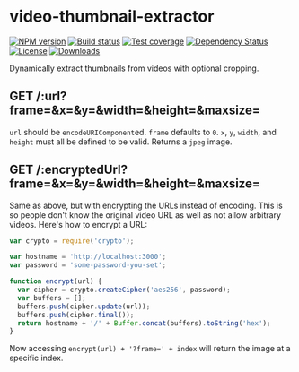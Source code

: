
# video-thumbnail-extractor

[![NPM version][npm-image]][npm-url]
[![Build status][travis-image]][travis-url]
[![Test coverage][coveralls-image]][coveralls-url]
[![Dependency Status][david-image]][david-url]
[![License][license-image]][license-url]
[![Downloads][downloads-image]][downloads-url]

Dynamically extract thumbnails from videos with optional cropping.

## GET /:url?frame=&x=&y=&width=&height=&maxsize=

`url` should be `encodeURIComponent`ed.
`frame` defaults to `0`.
`x`, `y`, `width`, and `height` must all be defined to be valid.
Returns a `jpeg` image.

## GET /:encryptedUrl?frame=&x=&y=&width=&height=&maxsize=

Same as above, but with encrypting the URLs instead of encoding.
This is so people don't know the original video URL as well as not allow arbitrary videos.
Here's how to encrypt a URL:

```js
var crypto = require('crypto');

var hostname = 'http://localhost:3000';
var password = 'some-password-you-set';

function encrypt(url) {
  var cipher = crypto.createCipher('aes256', password);
  var buffers = [];
  buffers.push(cipher.update(url));
  buffers.push(cipher.final());
  return hostname + '/' + Buffer.concat(buffers).toString('hex');
}
```

Now accessing `encrypt(url) + '?frame=' + index` will return the image at a specific index.

[gitter-image]: https://badges.gitter.im/mgmtio/video-thumbnail-extractor.png
[gitter-url]: https://gitter.im/mgmtio/video-thumbnail-extractor
[npm-image]: https://img.shields.io/npm/v/video-thumbnail-extractor.svg?style=flat-square
[npm-url]: https://npmjs.org/package/video-thumbnail-extractor
[github-tag]: http://img.shields.io/github/tag/mgmtio/video-thumbnail-extractor.svg?style=flat-square
[github-url]: https://github.com/mgmtio/video-thumbnail-extractor/tags
[travis-image]: https://img.shields.io/travis/mgmtio/video-thumbnail-extractor.svg?style=flat-square
[travis-url]: https://travis-ci.org/mgmtio/video-thumbnail-extractor
[coveralls-image]: https://img.shields.io/coveralls/mgmtio/video-thumbnail-extractor.svg?style=flat-square
[coveralls-url]: https://coveralls.io/r/mgmtio/video-thumbnail-extractor
[david-image]: http://img.shields.io/david/mgmtio/video-thumbnail-extractor.svg?style=flat-square
[david-url]: https://david-dm.org/mgmtio/video-thumbnail-extractor
[license-image]: http://img.shields.io/npm/l/video-thumbnail-extractor.svg?style=flat-square
[license-url]: LICENSE
[downloads-image]: http://img.shields.io/npm/dm/video-thumbnail-extractor.svg?style=flat-square
[downloads-url]: https://npmjs.org/package/video-thumbnail-extractor
